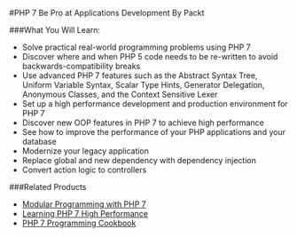 #PHP 7 Be Pro at Applications Development
By Packt


###What You Will Learn:

* Solve practical real-world programming problems using PHP 7
* Discover where and when PHP 5 code needs to be re-written to avoid backwards-compatibility breaks
* Use advanced PHP 7 features such as the Abstract Syntax Tree, Uniform Variable Syntax, Scalar Type Hints, Generator Delegation,
  Anonymous Classes, and the Context Sensitive Lexer
* Set up a high performance development and production environment for PHP 7
* Discover new OOP features in PHP 7 to achieve high performance
* See how to improve the performance of your PHP applications and your database
* Modernize your legacy application
* Replace global and new dependency  with dependency injection
* Convert action logic to controllers


###Related Products
* [Modular Programming with PHP 7](https://www.packtpub.com/application-development/modular-programming-php-7?utm_source=github&utm_medium=repository&utm_campaign=9781786462954)
* [Learning PHP 7 High Performance](https://www.packtpub.com/application-development/learning-php-7-high-performance?utm_source=github&utm_medium=repository&utm_campaign=9781785882265)
* [PHP 7 Programming Cookbook](https://www.packtpub.com/application-development/php-7-programming-cookbook?utm_source=github&utm_medium=repository&utm_campaign=9781785883446)
